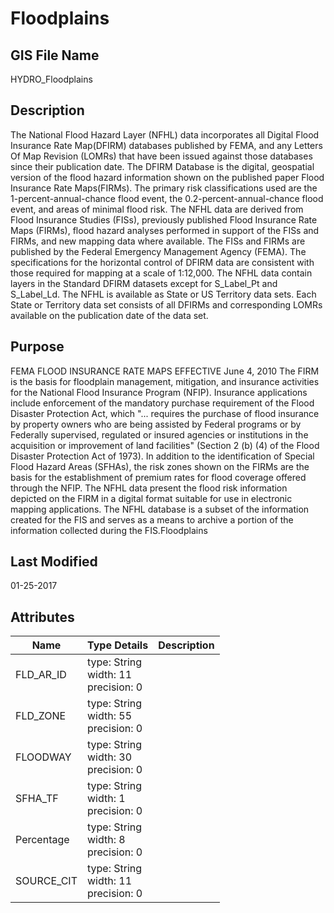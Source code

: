 # Floodplains
## GIS File Name
HYDRO_Floodplains
## Description
<DIV STYLE="text-align:Left;"><DIV><DIV><P><SPAN>The National Flood Hazard Layer (NFHL) data incorporates all Digital Flood Insurance Rate Map(DFIRM) databases published by FEMA, and any Letters Of Map Revision (LOMRs) that have been issued against those databases since their publication date. The DFIRM Database is the digital, geospatial version of the flood hazard information shown on the published paper Flood Insurance Rate Maps(FIRMs). The primary risk classifications used are the 1-percent-annual-chance flood event, the 0.2-percent-annual-chance flood event, and areas of minimal flood risk. The NFHL data are derived from Flood Insurance Studies (FISs), previously published Flood Insurance Rate Maps (FIRMs), flood hazard analyses performed in support of the FISs and FIRMs, and new mapping data where available. The FISs and FIRMs are published by the Federal Emergency Management Agency (FEMA). The specifications for the horizontal control of DFIRM data are consistent with those required for mapping at a scale of 1:12,000. The NFHL data contain layers in the Standard DFIRM datasets except for S_Label_Pt and S_Label_Ld. The NFHL is available as State or US Territory data sets. Each State or Territory data set consists of all DFIRMs and corresponding LOMRs available on the publication date of the data set.</SPAN></P></DIV></DIV></DIV>

## Purpose
FEMA FLOOD INSURANCE RATE MAPS EFFECTIVE June 4, 2010  The FIRM is the basis for floodplain management, mitigation, and insurance activities for the National Flood Insurance Program (NFIP). Insurance applications include enforcement of the mandatory purchase requirement of the Flood Disaster Protection Act, which "... requires the purchase of flood insurance by property owners who are being assisted by Federal programs or by Federally supervised, regulated or insured agencies or institutions in the acquisition or improvement of land facilities" (Section 2 (b) (4) of the Flood Disaster Protection Act of 1973). In addition to the identification of Special Flood Hazard Areas (SFHAs), the risk zones shown on the FIRMs are the basis for the establishment of premium rates for flood coverage offered through the NFIP. The NFHL data present the flood risk information depicted on the FIRM in a digital format suitable for use in electronic mapping applications. The NFHL database is a subset of the information created for the FIS and serves as a means to archive a portion of the information collected during the FIS.Floodplains
## Last Modified
01-25-2017
## Attributes
|Name|Type Details|Description|
|----|------------|-----------|
|FLD_AR_ID|type: String<br/>width: 11<br/>precision: 0||
|FLD_ZONE|type: String<br/>width: 55<br/>precision: 0||
|FLOODWAY|type: String<br/>width: 30<br/>precision: 0||
|SFHA_TF|type: String<br/>width: 1<br/>precision: 0||
|Percentage|type: String<br/>width: 8<br/>precision: 0||
|SOURCE_CIT|type: String<br/>width: 11<br/>precision: 0||
